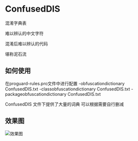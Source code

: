 # ConfusedDIS

混淆字典表

难以辨认的中文字符

混淆后难以辨认的代码

堪称泥石流

## 如何使用 
在proguard-rules.pro文件中进行配置
-obfuscationdictionary ConfusedDIS.txt
-classobfuscationdictionary ConfusedDIS.txt
-packageobfuscationdictionary ConfusedDIS.txt

ConfusedDIS 文件下提供了大量的词典 可以根据需要自行删减

## 效果图

![效果图](http://ooymoxvz4.bkt.clouddn.com/17-10-23/1122268.jpg)
